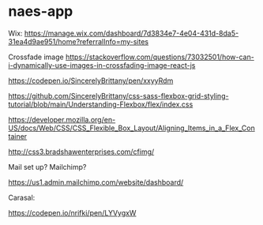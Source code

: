 # naes-app

Wix: https://manage.wix.com/dashboard/7d3834e7-4e04-431d-8da5-31ea4d9ae951/home?referralInfo=my-sites

Crossfade image
https://stackoverflow.com/questions/73032501/how-can-i-dynamically-use-images-in-crossfading-image-react-js

https://codepen.io/SincerelyBrittany/pen/xxyyRdm

https://github.com/SincerelyBrittany/css-sass-flexbox-grid-styling-tutorial/blob/main/Understanding-Flexbox/flex/index.css

https://developer.mozilla.org/en-US/docs/Web/CSS/CSS_Flexible_Box_Layout/Aligning_Items_in_a_Flex_Container

http://css3.bradshawenterprises.com/cfimg/

Mail set up? Mailchimp?

https://us1.admin.mailchimp.com/website/dashboard/


Carasal:

https://codepen.io/nrifki/pen/LYVygxW